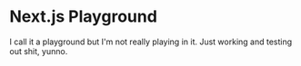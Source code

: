# Next.js Playground

I call it a playground but I'm not really playing in it. Just working and testing out shit, yunno.
